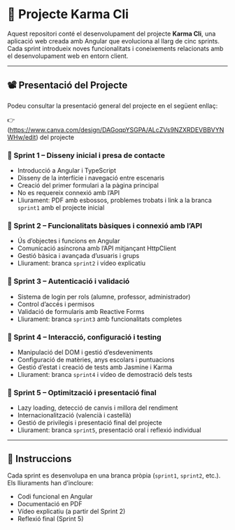 # 🚀 Projecte Karma Cli

Aquest repositori conté el desenvolupament del projecte **Karma Cli**, una aplicació web creada amb Angular que evoluciona al llarg de cinc sprints. Cada sprint introdueix noves funcionalitats i coneixements relacionats amb el desenvolupament web en entorn client.

---

## 📽️ Presentació del Projecte

Podeu consultar la presentació general del projecte en el següent enllaç:

👉 (https://www.canva.com/design/DAGoqpYSGPA/ALcZVs9NZXRDEVBBVYNWHw/edit) del projecte


### 🧩 Sprint 1 – Disseny inicial i presa de contacte
- Introducció a Angular i TypeScript
- Disseny de la interfície i navegació entre escenaris
- Creació del primer formulari a la pàgina principal
- No es requereix connexió amb l’API
- Lliurament: PDF amb esbossos, problemes trobats i link a la branca `sprint1` amb el projecte inicial

### 🧩 Sprint 2 – Funcionalitats bàsiques i connexió amb l’API
- Ús d’objectes i funcions en Angular
- Comunicació asíncrona amb l’API mitjançant HttpClient
- Gestió bàsica i avançada d’usuaris i grups
- Lliurament: branca `sprint2` i vídeo explicatiu

### 🧩 Sprint 3 – Autenticació i validació
- Sistema de login per rols (alumne, professor, administrador)
- Control d’accés i permisos
- Validació de formularis amb Reactive Forms
- Lliurament: branca `sprint3` amb funcionalitats completes

### 🧩 Sprint 4 – Interacció, configuració i testing
- Manipulació del DOM i gestió d’esdeveniments
- Configuració de matèries, anys escolars i puntuacions
- Gestió d’estat i creació de tests amb Jasmine i Karma
- Lliurament: branca `sprint4` i vídeo de demostració dels tests

### 🧩 Sprint 5 – Optimització i presentació final
- Lazy loading, detecció de canvis i millora del rendiment
- Internacionalització (valencià i castellà)
- Gestió de privilegis i presentació final del projecte
- Lliurament: branca `sprint5`, presentació oral i reflexió individual
---

## 📌 Instruccions

Cada sprint es desenvolupa en una branca pròpia (`sprint1`, `sprint2`, etc.).  
Els lliuraments han d’incloure:
- Codi funcional en Angular
- Documentació en PDF
- Vídeo explicatiu (a partir del Sprint 2)
- Reflexió final (Sprint 5)

